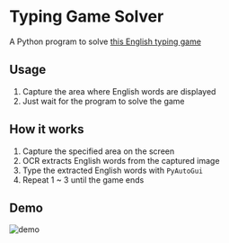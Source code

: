 # Typing Game Solver

A Python program to solve [this English typing game](https://10fastfingers.com/typing-test/english)

## Usage
1. Capture the area where English words are displayed
2. Just wait for the program to solve the game

## How it works
1. Capture the specified area on the screen
2. OCR extracts English words from the captured image
3. Type the extracted English words with `PyAutoGui`
4. Repeat 1 ~ 3 until the game ends

## Demo
![demo](https://github.com/harupy/typing_game/blob/master/video.gif)
